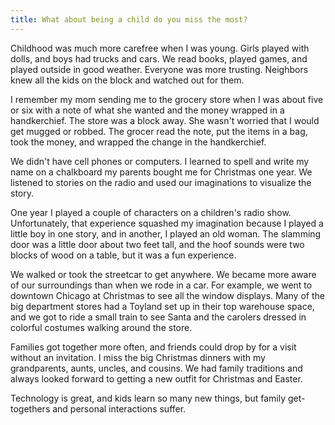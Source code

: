 ```yaml
---
title: What about being a child do you miss the most?
---
```


Childhood was much more carefree when I was young. Girls played with dolls, and boys had trucks and cars. We read books, played games, and played outside in good weather. Everyone was more trusting. Neighbors knew all the kids on the block and watched out for them.

I remember my mom sending me to the grocery store when I was about five or six with a note of what she wanted and the money wrapped in a handkerchief. The store was a block away. She wasn't worried that I would get mugged or robbed. The grocer read the note, put the items in a bag, took the money, and wrapped the change in the handkerchief.

We didn't have cell phones or computers. I learned to spell and write my name on a chalkboard my parents bought me for Christmas one year. We listened to stories on the radio and used our imaginations to visualize the story.

One year I played a couple of characters on a children's radio show. Unfortunately, that experience squashed my imagination because I played a little boy in one story, and in another, I played an old woman. The slamming door was a little door about two feet tall, and the hoof sounds were two blocks of wood on a table, but it was a fun experience.

We walked or took the streetcar to get anywhere. We became more aware of our surroundings than when we rode in a car. For example, we went to downtown Chicago at Christmas to see all the window displays. Many of the big department stores had a Toyland set up in their top warehouse space, and we got to ride a small train to see Santa and the carolers dressed in colorful costumes walking around the store.

Families got together more often, and friends could drop by for a visit without an invitation. I miss the big Christmas dinners with my grandparents, aunts, uncles, and cousins. We had family traditions and always looked forward to getting a new outfit for Christmas and Easter.

Technology is great, and kids learn so many new things, but family get-togethers and personal interactions suffer.
